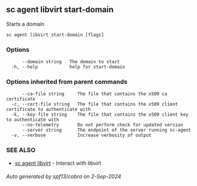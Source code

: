 ## sc agent libvirt start-domain

Starts a domain

```
sc agent libvirt start-domain [flags]
```

### Options

```
      --domain string   The domain to start
  -h, --help            help for start-domain
```

### Options inherited from parent commands

```
      --ca-file string     The file that contains the x509 ca certificate
  -c, --cert-file string   The file that contains the x509 client certificate to authenticate with
  -k, --key-file string    The file that contains the x509 client key to authenticate with
      --no-telemetry       Do not perform check for updated version
      --server string      The endpoint of the server running sc-agent
  -v, --verbose            Increase verbosity of output
```

### SEE ALSO

* [sc agent libvirt](sc_agent_libvirt.md)	 - Interact with libvirt

###### Auto generated by spf13/cobra on 2-Sep-2024

